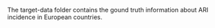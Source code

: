The target-data folder contains the gound truth information about ARI incidence in European countries.
